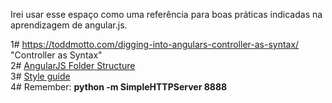 
Irei usar esse espaço como uma referência para boas práticas indicadas na aprendizagem de angular.js.


1#  https://toddmotto.com/digging-into-angulars-controller-as-syntax/
    "Controller as Syntax"    
2# [AngularJS Folder Structure](https://stackoverflow.com/questions/18542353/angularjs-folder-structure)    
3# [Style guide](https://github.com/mgechev/angularjs-style-guide)    
4# Remember: **python -m SimpleHTTPServer 8888**
